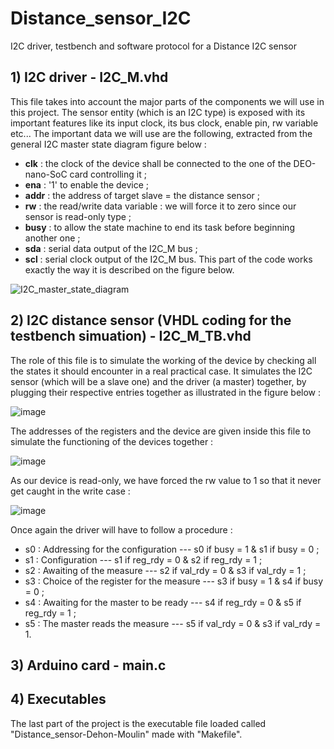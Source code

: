 # Distance_sensor_I2C
I2C driver, testbench and software protocol for a Distance I2C sensor

## 1) I2C driver - I2C_M.vhd
This file takes into account the major parts of the components we will use in this project.
The sensor entity (which is an I2C type) is exposed with its important features like its input clock, its bus clock, enable pin, rw variable etc...
The important data we will use are the following, extracted from the general I2C master state diagram figure below :
  - **clk** : the clock of the device shall be connected to the one of the DEO-nano-SoC card controlling it ;
  - **ena** : '1' to enable the device ;
  - **addr** : the address of target slave = the distance sensor ;
  - **rw** : the read/write data variable : we will force it to zero since our sensor is read-only type ;
  - **busy** : to allow the state machine to end its task before beginning another one ;
  - **sda** : serial data output of the I2C_M bus ;
  - **scl** : serial clock output of the I2C_M bus.
 This part of the code works exactly the way it is described on the figure below.
 
 ![I2C_master_state_diagram](https://user-images.githubusercontent.com/74544161/118660105-2e311480-b7ee-11eb-8cf9-5206a2bdc8a2.png)


## 2) I2C distance sensor (VHDL coding for the testbench simuation) - I2C_M_TB.vhd
The role of this file is to simulate the working of the device by checking all the states it should encounter in a real practical case.
It simulates the I2C sensor (which will be a slave one) and the driver (a master) together, by plugging their respective entries together as illustrated in the figure below :

![image](https://user-images.githubusercontent.com/74544161/118664017-6c7c0300-b7f1-11eb-9c33-bd7ca719481b.png)

The addresses of the registers and the device are given inside this file to simulate the functioning of the devices together :

![image](https://user-images.githubusercontent.com/74544161/118672580-a6043c80-b7f8-11eb-9381-4e303e6d6df6.png)


As our device is read-only, we have forced the rw value to 1 so that it never get caught in the write case :

![image](https://user-images.githubusercontent.com/74544161/118672710-bddbc080-b7f8-11eb-8c63-af704addd0ad.png)

Once again the driver will have to follow a procedure :
  - s0 : Addressing for the configuration --- s0 if busy = 1 & s1 if busy = 0 ;
  - s1 : Configuration --- s1 if reg_rdy = 0 & s2 if reg_rdy = 1 ;
  - s2 : Awaiting of the measure --- s2 if val_rdy = 0 & s3 if val_rdy = 1 ;
  - s3 : Choice of the register for the measure --- s3 if busy = 1 & s4 if busy = 0 ;
  - s4 : Awaiting for the master to be ready --- s4 if reg_rdy = 0 & s5 if reg_rdy = 1 ;
  - s5 : The master reads the measure --- s5 if val_rdy = 0 & s3 if val_rdy = 1.


## 3) Arduino card - main.c

## 4) Executables
The last part of the project is the executable file loaded called "Distance_sensor-Dehon-Moulin" made with "Makefile".
